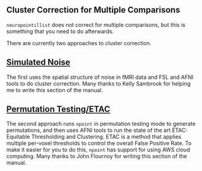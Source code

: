 ## Cluster Correction for Multiple Comparisons

`neuropointillist` does not correct for multiple comparisons, but this
is something that you need to do afterwards.

There are currently two approaches to cluster correction.

## [Simulated Noise](simulated_cluster.md)
The first uses the spatial structure of noise in fMRI data and FSL and AFNI tools to do cluster correction. Many thanks to Kelly
Sambrook  for helping me to write this section of the manual. 

## [Permutation Testing/ETAC](permutation_testing.md)
The second approach runs `npoint` in permutation testing mode to generate permutations, and then uses AFNI tools to run the state of the art ETAC: Equitable Thresholding and Clustering. ETAC is a method that applies multiple per-voxel thresholds to control the overall False Positive Rate. To make it easier for you to do this, `npoint` has support for using AWS cloud computing.  Many thanks to John Flournoy for writing this section of the manual.

